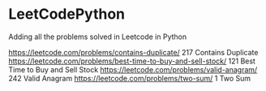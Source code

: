 # LeetCodePython

Adding all the problems solved in Leetcode in Python

https://leetcode.com/problems/contains-duplicate/ 217 Contains Duplicate
https://leetcode.com/problems/best-time-to-buy-and-sell-stock/ 121 Best Time to Buy and Sell Stock
https://leetcode.com/problems/valid-anagram/ 242 Valid Anagram
https://leetcode.com/problems/two-sum/ 1 Two Sum

